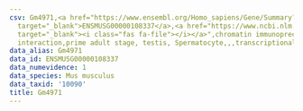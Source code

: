 ```yaml
---
csv: Gm4971,<a href="https://www.ensembl.org/Homo_sapiens/Gene/Summary?db=core;g=ENSMUSG00000108337"
  target="_blank">ENSMUSG00000108337</a>,<a href="https://www.ncbi.nlm.nih.gov/pubmed/25450459"
  target="_blank"><i class="fas fa-file"></i></a>",chromatin immunoprecipitation assay,direct
  interaction,prime adult stage, testis, Spermatocyte,,,transcriptional regulation,
data_alias: Gm4971
data_id: ENSMUSG00000108337
data_numevidence: 1
data_species: Mus musculus
data_taxid: '10090'
title: Gm4971
---
```

